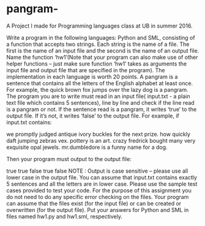 # pangram-
A Project I made for Programming languages class at UB in summer 2016. 


Write a program in the following languages: Python and SML, consisting of a function that accepts two strings. Each string is the name of a file. The first is the name of an input file and the second is the name of an output file. Name the function ‘hw1’(Note that your program can also make use of other helper functions – just make sure function ‘hw1’ takes as arguments the input file and output file that are specified in the program).  The implementation in each language is worth 20 points.
A pangram is a sentence that contains all the letters of the English alphabet at least once. For example, the quick brown fox jumps over the lazy dog is a pangram. The program you are to write must read in an input file( input.txt - a plain text file which contains 5 sentences), line by line and check if the line read is a pangram or not. If the sentence read is a pangram, it writes ‘true’ to the output file. If it’s not, it writes ‘false’ to the output file. 
For example, if input.txt contains:

we promptly judged antique ivory buckles for the next prize. 
how quickly daft jumping zebras vex.
pottery is an art.
crazy fredrick bought many very exquisite opal jewels. 
mr.dumbledore is a funny name for a dog. 

Then your program must output to the output file: 

true 
true 
false 
true 
false 
NOTE : Output is case sensitive – please use all lower case in the output file. 
You can assume that input.txt contains exactly 5 sentences and all the letters are in lower case. Please use the sample test cases provided to test your code. For the purpose of this assignment you do not need to do any specific error checking on the files. Your program can assume that the files exist (for the input file) or can be created or overwritten (for the output file). 
Put your answers for Python and SML in files named hw1.py and hw1.sml, respectively.

